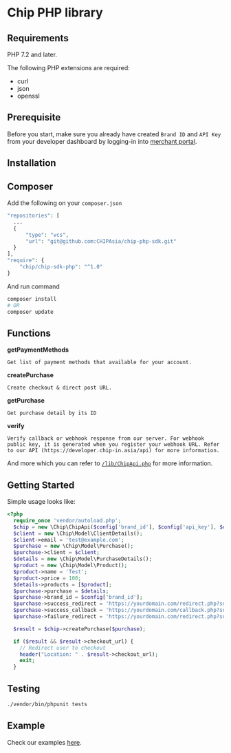 # Chip PHP library

## Requirements

PHP 7.2 and later.

The following PHP extensions are required:

* curl
* json
* openssl

## Prerequisite
Before you start, make sure you already have created `Brand ID` and `API Key` from your developer dashboard by logging-in into [merchant portal](https://gate.chip-in.asia/login).


## Installation
## Composer

Add the following on your `composer.json`
```php
"repositories": [
  ...
  {
      "type": "vcs",
      "url": "git@github.com:CHIPAsia/chip-php-sdk.git"
  }
],
"require": {
    "chip/chip-sdk-php": "^1.0"
}
```

And run command
```bash
composer install
# OR
composer update
```

## Functions

**getPaymentMethods**
```
Get list of payment methods that available for your account.
```

**createPurchase**
```
Create checkout & direct post URL.
```

**getPurchase**
```
Get purchase detail by its ID
```

**verify**
```
Verify callback or webhook response from our server. For webhook public key, it is generated when you register your webhook URL. Refer to our API (https://developer.chip-in.asia/api) for more information.
```

And more which you can refer to [`/lib/ChipApi.php`](./lib/ChipApi.php) for more information.

## Getting Started

Simple usage looks like:


```php
<?php
  require_once 'vendor/autoload.php';
  $chip = new \Chip\ChipApi($config['brand_id'], $config['api_key'], $config['endpoint']);
  $client = new \Chip\Model\ClientDetails();
  $client->email = 'test@example.com';
  $purchase = new \Chip\Model\Purchase();
  $purchase->client = $client;
  $details = new \Chip\Model\PurchaseDetails();
  $product = new \Chip\Model\Product();
  $product->name = 'Test';
  $product->price = 100;
  $details->products = [$product];
  $purchase->purchase = $details;
  $purchase->brand_id = $config['brand_id'];
  $purchase->success_redirect = 'https://yourdomain.com/redirect.php?success=1';
  $purchase->success_callback = 'https://yourdomain.com/callback.php?success=0';
  $purchase->failure_redirect = 'https://yourdomain.com/redirect.php?success=0';

  $result = $chip->createPurchase($purchase);

  if ($result && $result->checkout_url) {
    // Redirect user to checkout
    header("Location: " . $result->checkout_url);
    exit;
  }
```

## Testing

```bash
./vendor/bin/phpunit tests 
```

## Example
Check our examples [here](./examples).
